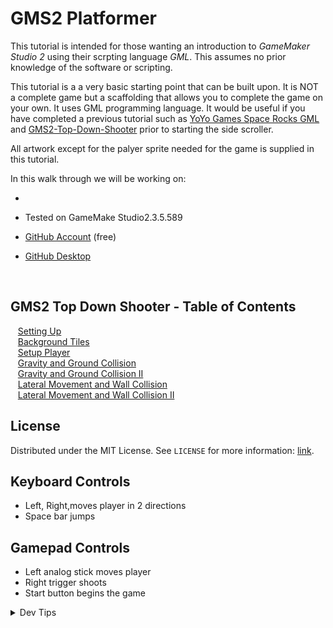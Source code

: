 # GMS2 Platformer


<!-- OVERVIEW -->
This tutorial is intended for those wanting an introduction to <i>GameMaker Studio 2</i> using their scrpting language <i>GML</i>. This assumes no prior knowledge of the software or scripting. 

This tutorial is a a very basic starting point that can be built upon.  It is NOT a complete game but a scaffolding that allows you to complete the game on your own.  It uses GML programming language.  It would be useful if you have completed a previous tutorial such as [YoYo Games Space Rocks GML](https://marketplace.yoyogames.com/assets/7423/space-rocks-gml) and [GMS2-Top-Down-Shooter](https://github.com/maubanel/GMS2-Top-Down-Shooter) prior to starting the side scroller.

All artwork except for the palyer sprite needed for the game is supplied in this tutorial.  

In this walk through we will be working on:

* 

* Tested on GameMake Studio2.3.5.589
* [GitHub Account](https://github.com) (free)
* [GitHub Desktop](https://desktop.github.com)

<br>


<!-- TOC -->
## GMS2 Top Down Shooter - Table of Contents

<kbd></kbd> &nbsp;&nbsp; [Setting Up](setting-up/README.md#user-content-setting-up) <br>
<kbd></kbd> &nbsp;&nbsp; [Background Tiles](background-tiles/README.md#user-content-background-tiles) <br>
<kbd></kbd> &nbsp;&nbsp; [Setup Player](setup-player/README.md#user-content-setup-player) <br>
<kbd></kbd> &nbsp;&nbsp; [Gravity and Ground Collision](gravity-collision/README.md#user-content-gravity-and-ground-collision) <br>
<kbd></kbd> &nbsp;&nbsp; [Gravity and Ground Collision II](gravity-collision-ii/README.md#user-content-gravity-and-ground-collision-ii)<br>
<kbd></kbd> &nbsp;&nbsp; [Lateral Movement and Wall Collision](lateral-collision/README.md#user-content-lateral-movement-and-wall-collision)<br>
<kbd></kbd> &nbsp;&nbsp; [Lateral Movement and Wall Collision II](lateral-collision-ii/README.md#user-content-lateral-movement-and-wall-collision-ii)<br>

<!-- LICENSE -->
## License
Distributed under the MIT License. See `LICENSE` for more information: [link](LICENSE).

## Keyboard Controls
* Left, Right,moves player in 2 directions
* Space bar jumps

## Gamepad Controls
* Left analog stick moves player
* Right trigger shoots
* Start button begins the game

</details>
<details><summary>Dev Tips</summary>
make git m="add commit message"
</details>